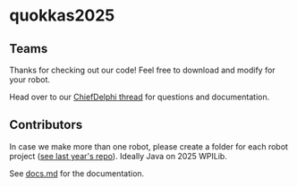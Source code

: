 # quokkas2025

## Teams

Thanks for checking out our code! Feel free to download and modify for your robot.

Head over to our [ChiefDelphi thread](https://www.chiefdelphi.com/t/2025-unqualified-quokkas-ri3d-build-thread/476780) for questions and documentation.

## Contributors

In case we make more than one robot, please create a folder for each robot project ([see last year's repo](https://github.com/Unqualified-Quokkas/QUOKKAS2024)). Ideally Java on 2025 WPILib.

See [docs.md](https://github.com/Unqualified-Quokkas/quokkas2025/blob/main/docs.md) for the documentation.
